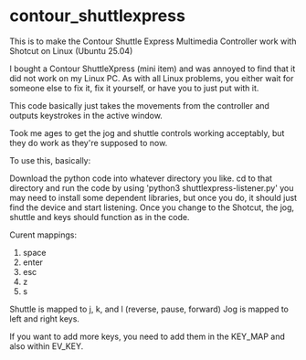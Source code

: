 # contour_shuttlexpress
This is to make the Contour Shuttle Express Multimedia Controller work with Shotcut on Linux (Ubuntu 25.04)

I bought a Contour ShuttleXpress (mini item) and was annoyed to find that it did not work on my Linux PC.  As with all Linux problems, you either wait for someone else to fix it, fix it yourself, or have you to just put with it.

This code basically just takes the movements from the controller and outputs keystrokes in the active window.

Took me ages to get the jog and shuttle controls working acceptably, but they do work as they're supposed to now.

To use this, basically:

Download the python code into whatever directory you like.
cd to that directory and run the code by using 'python3 shuttlexpress-listener.py'
you may need to install some dependent libraries, but once you do, it should just find the device and start listening.  Once you change to the Shotcut, the jog, shuttle and keys should function as in the code.

Curent mappings:

1) space
2) enter
3) esc
4) z
5) s

Shuttle is mapped to j, k, and l (reverse, pause, forward)
Jog is mapped to left and right keys.

If you want to add more keys, you need to add them in the KEY_MAP and also within EV_KEY.



